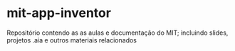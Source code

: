 # mit-app-inventor
Repositório contendo as as aulas e documentação do MIT; incluindo slides, projetos .aia e outros materiais relacionados
